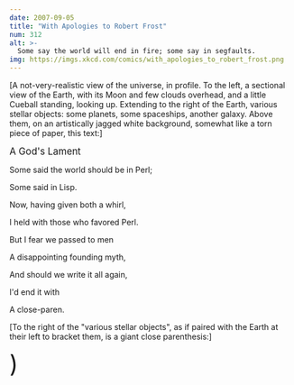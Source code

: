 ```yaml
---
date: 2007-09-05
title: "With Apologies to Robert Frost"
num: 312
alt: >-
  Some say the world will end in fire; some say in segfaults.
img: https://imgs.xkcd.com/comics/with_apologies_to_robert_frost.png
---
```

[A not-very-realistic view of the universe, in profile. To the left, a sectional view of the Earth, with its Moon and few clouds overhead, and a little Cueball standing, looking up. Extending to the right of the Earth, various stellar objects: some planets, some spaceships, another galaxy. Above them, on an artistically jagged white background, somewhat like a torn piece of paper, this text:]

<big>A God's Lament</big>



Some said the world should be in Perl;

Some said in Lisp.

Now, having given both a whirl,

I held with those who favored Perl.

But I fear we passed to men

A disappointing founding myth,

And should we write it all again,

I'd end it with

A close-paren.



[To the right of the "various stellar objects", as if paired with the Earth at their left to bracket them, is a giant close parenthesis:]

<span style="font-size:300%">)</span>